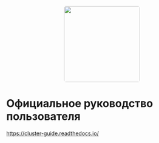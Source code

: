 <p align="center">
  <a href="https://profteam.su">
    <img src="https://user-images.githubusercontent.com/73885381/228187286-325746e4-16aa-47e5-a15e-ce589496f9df.png" width="200px" style="display: inline-block; border-radius: 5px">
  </a>
</p>

# Официальное руководство пользователя
https://cluster-guide.readthedocs.io/
